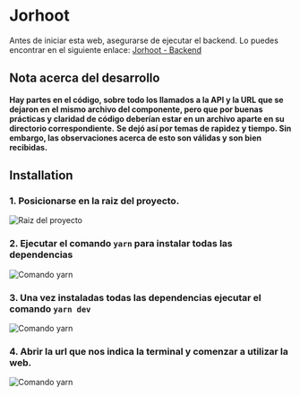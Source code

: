 # Jorhoot

Antes de iniciar esta web, asegurarse de ejecutar el backend.
Lo puedes encontrar en el siguiente enlace: [Jorhoot - Backend](https://github.com/rafalazar/Jorhoot-BACKEND)

## Nota acerca del desarrollo

**Hay partes en el código, sobre todo los llamados a la API y la URL que se dejaron en el mismo archivo del componente, pero que por buenas prácticas y claridad de código deberían estar en un archivo aparte en su directorio correspondiente.**
**Se dejó así por temas de rapidez y tiempo. Sin embargo, las observaciones acerca de esto son válidas y son bien recibidas.**

## Installation

### 1. Posicionarse en la raiz del proyecto.

![Raiz del proyecto](https://i.ibb.co/Tb9SB0d/image.png)

### 2. Ejecutar el comando ```yarn``` para instalar todas las dependencias

![Comando yarn](https://i.ibb.co/bJqpMzM/image.png)

### 3. Una vez instaladas todas las dependencias ejecutar el comando ```yarn dev```

![Comando yarn](https://i.ibb.co/k5SW506/image.png)

### 4. Abrir la url que nos indica la terminal y comenzar a utilizar la web.

![Comando yarn](https://i.ibb.co/9TN59jg/image.png)
